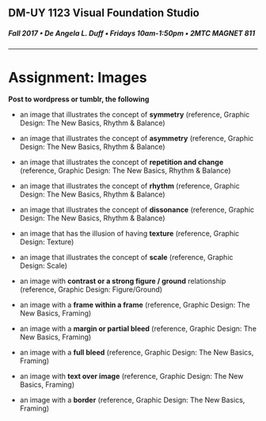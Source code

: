 ## DM-UY 1123 Visual Foundation Studio
##### Fall 2017 • De Angela L. Duff • Fridays 10am-1:50pm • 2MTC MAGNET 811
---

# Assignment: Images
**Post to wordpress or tumblr, the following**

* an image that illustrates the concept of **symmetry** (reference, Graphic Design: The New Basics, Rhythm & Balance)

* an image that illustrates the concept of **asymmetry** (reference, Graphic Design: The New Basics, Rhythm & Balance)

* an image that illustrates the concept of **repetition and change** (reference, Graphic Design: The New Basics, Rhythm & Balance)

* an image that illustrates the concept of **rhythm** (reference, Graphic Design: The New Basics, Rhythm & Balance)

* an image that illustrates the concept of **dissonance** (reference, Graphic Design: The New Basics, Rhythm & Balance)

* an image that has the illusion of having **texture** (reference, Graphic Design: Texture)

* an image that illustrates the concept of **scale** (reference, Graphic Design: Scale)

* an image with **contrast or a strong figure / ground** relationship (reference, Graphic Design: Figure/Ground)

* an image with a **frame within a frame** (reference, Graphic Design: The New Basics, Framing)

* an image with a **margin or partial bleed** (reference, Graphic Design: The New Basics, Framing)

* an image with a **full bleed** (reference, Graphic Design: The New Basics, Framing)

* an image with **text over image** (reference, Graphic Design: The New Basics, Framing)

* an image with a **border** (reference, Graphic Design: The New Basics, Framing)



